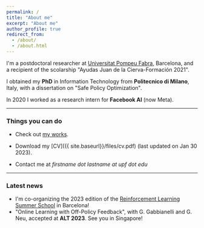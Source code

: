 ```yaml
---
permalink: /
title: "About me"
excerpt: "About me"
author_profile: true
redirect_from: 
  - /about/
  - /about.html
---
```

I'm a postdoctoral researcher at [Universitat Pompeu Fabra](https://www.upf.edu/web/ai-ml), Barcelona, and a recipient of the scolarship "Ayudas Juan de la Cierva-Formación 2021".

I obtained my **PhD** in Information Technology from **Politecnico di Milano**, Italy, with a dissertation on "Safe Policy Optimization".

In 2020 I worked as a research intern for **Facebook AI** (now Meta).

---
### Things you can do
* Check out [my works](https://scholar.google.it/citations?user=A2WxZlsAAAAJ).

* Download my [CV]({{ site.baseurl}}/files/cv.pdf) (last updated on Jan 30 2023).

* Contact me at *firstname dot lastname at upf dot edu*

---
### Latest news
* I'm co-organizing the 2023 edition of the [Reinforcement Learning Summer School](https://rlsummerschool.com/) in Barcelona!
* "Online Learning with Off-Policy Feedback", with G. Gabbianelli and G. Neu, accepted at **ALT 2023**. See you in Singapore!

